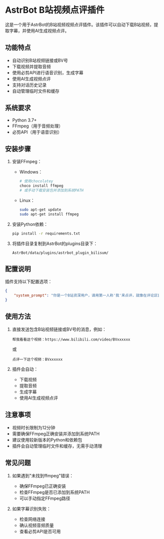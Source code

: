 # AstrBot B站视频点评插件

这是一个用于AstrBot的B站视频视频点评插件。该插件可以自动下载B站视频，提取字幕，并使用AI生成视频点评。

## 功能特点

- 自动识别B站视频链接或BV号
- 下载视频并提取音频
- 使用必剪API进行语音识别，生成字幕
- 使用AI生成视频点评
- 支持对话历史记录
- 自动管理临时文件和缓存

## 系统要求

- Python 3.7+
- FFmpeg（用于音频处理）
- 必剪API（用于语音识别）

## 安装步骤

1. 安装FFmpeg：
   - Windows：
     ```bash
     # 使用chocolatey
     choco install ffmpeg
     # 或手动下载安装包并添加到系统PATH
     ```
   - Linux：
     ```bash
     sudo apt-get update
     sudo apt-get install ffmpeg
     ```

2. 安装Python依赖：
   ```bash
   pip install -r requirements.txt
   ```

3. 将插件目录复制到AstrBot的plugins目录下：
   ```
   AstrBot/data/plugins/astrbot_plugin_bilisum/
   ```

## 配置说明

插件支持以下配置选项：

```json
{
    "system_prompt": "你是一个B站资深用户，请用第一人称'我'来点评，就像在评论区留言一样。"
}
```

## 使用方法

1. 直接发送包含B站视频链接或BV号的消息，例如：
   ```
   帮我看看这个视频：https://www.bilibili.com/video/BVxxxxxx
   ```
   或
   ```
   点评一下这个视频：BVxxxxxx
   ```

2. 插件会自动：
   - 下载视频
   - 提取音频
   - 生成字幕
   - 使用AI生成视频点评

## 注意事项

- 视频时长限制为12分钟
- 需要确保FFmpeg正确安装并添加到系统PATH
- 建议使用较新版本的Python和依赖包
- 插件会自动管理临时文件和缓存，无需手动清理

## 常见问题

1. 如果遇到"未找到ffmpeg"错误：
   - 确保FFmpeg已正确安装
   - 检查FFmpeg是否已添加到系统PATH
   - 可以手动指定FFmpeg路径

2. 如果字幕识别失败：
   - 检查网络连接
   - 确认视频音频质量
   - 查看必剪API是否可用
